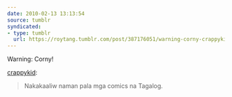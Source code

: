 ```yaml
---
date: 2010-02-13 13:13:54
source: tumblr
syndicated:
- type: tumblr
  url: https://roytang.tumblr.com/post/387176051/warning-corny-crappykid-nakakaaliw-naman
---
```


<p>Warning: Corny!</p>
<p><a href="http://crappykid.tumblr.com/post/385220756/nakakaaliw-naman-pala-mga-comics-na-tagalog">crappykid</a>:</p>
<blockquote>
<p>Nakakaaliw naman pala mga comics na Tagalog.</p>
</blockquote>